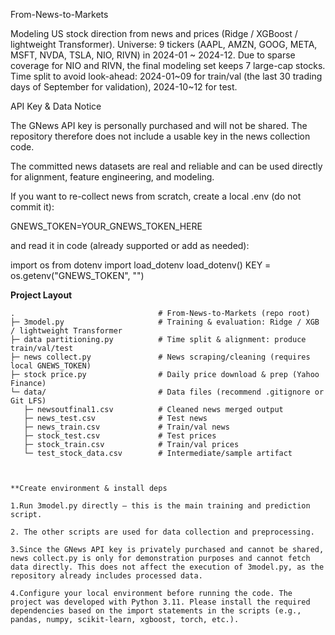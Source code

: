 From-News-to-Markets

Modeling US stock direction from news and prices (Ridge / XGBoost / lightweight Transformer).
Universe: 9 tickers (AAPL, AMZN, GOOG, META, MSFT, NVDA, TSLA, NIO, RIVN) in 2024-01 ~ 2024-12.
Due to sparse coverage for NIO and RIVN, the final modeling set keeps 7 large-cap stocks.
Time split to avoid look-ahead: 2024-01~09 for train/val (the last 30 trading days of September for validation), 2024-10~12 for test.

API Key & Data Notice

The GNews API key is personally purchased and will not be shared. The repository therefore does not include a usable key in the news collection code.

The committed news datasets are real and reliable and can be used directly for alignment, feature engineering, and modeling.

If you want to re-collect news from scratch, create a local .env (do not commit it):

GNEWS_TOKEN=YOUR_GNEWS_TOKEN_HERE

and read it in code (already supported or add as needed):

import os
from dotenv import load_dotenv
load_dotenv()
KEY = os.getenv("GNEWS_TOKEN", "")

**Project Layout**

```text
.                                # From-News-to-Markets (repo root)
├─ 3model.py                     # Training & evaluation: Ridge / XGB / lightweight Transformer
├─ data partitioning.py          # Time split & alignment: produce train/val/test
├─ news collect.py               # News scraping/cleaning (requires local GNEWS_TOKEN)
├─ stock price.py                # Daily price download & prep (Yahoo Finance)
└─ data/                         # Data files (recommend .gitignore or Git LFS)
   ├─ newsoutfinal1.csv          # Cleaned news merged output
   ├─ news_test.csv              # Test news
   ├─ news_train.csv             # Train/val news
   ├─ stock_test.csv             # Test prices
   ├─ stock_train.csv            # Train/val prices
   └─ test_stock_data.csv        # Intermediate/sample artifact



**Create environment & install deps

1.Run 3model.py directly — this is the main training and prediction script.

2. The other scripts are used for data collection and preprocessing.

3.Since the GNews API key is privately purchased and cannot be shared, news collect.py is only for demonstration purposes and cannot fetch data directly. This does not affect the execution of 3model.py, as the repository already includes processed data.

4.Configure your local environment before running the code. The project was developed with Python 3.11. Please install the required dependencies based on the import statements in the scripts (e.g., pandas, numpy, scikit-learn, xgboost, torch, etc.).




